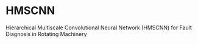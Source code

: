 # HMSCNN
Hierarchical Multiscale Convolutional Neural Network (HMSCNN) for Fault Diagnosis in Rotating Machinery
